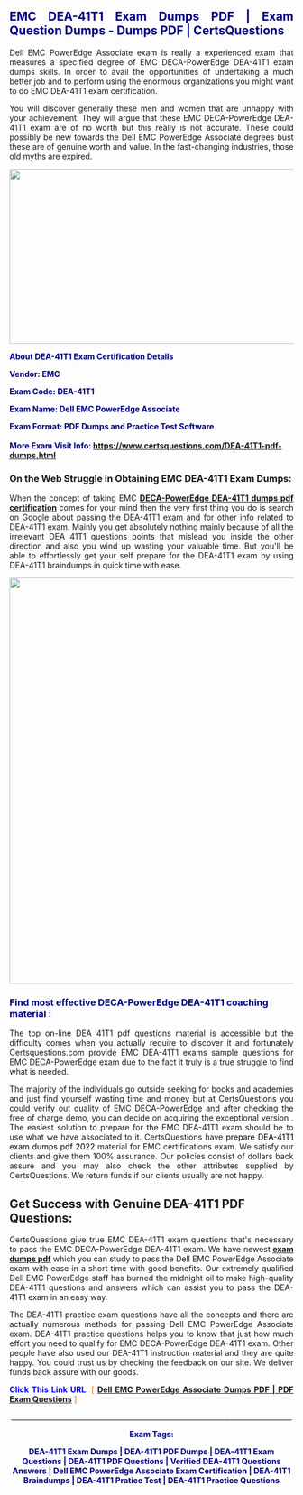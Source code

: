 <h2 style="text-align: justify;"><span style="color: #000080;">EMC DEA-41T1 Exam Dumps PDF | Exam Question Dumps - Dumps PDF | CertsQuestions</span></h2>
<p style="text-align: justify;">Dell EMC PowerEdge Associate exam is really a experienced exam that measures a specified degree of EMC DECA-PowerEdge DEA-41T1 exam dumps skills. In order to avail the opportunities of undertaking a much better job and to perform using the enormous organizations you might want to do EMC DEA-41T1 exam certification.</p>
<p style="text-align: justify;">You will discover generally these men and women that are unhappy with your achievement. They will argue that these EMC DECA-PowerEdge DEA-41T1 exam are of no worth but this really is not accurate. These could possibly be new towards the Dell EMC PowerEdge Associate degrees bust these are of genuine worth and value. In the fast-changing industries, those old myths are expired.</p>
<p><img style="display: block; margin-left: auto; margin-right: auto;" src="https://i.imgur.com/eaP4ae9.png" width="840" height="310" /></p>
<p><span style="color: #000080;"><strong>About DEA-41T1 Exam Certification Details</strong></span></p>
<p><span style="color: #000080;"><strong>Vendor: EMC<br /></strong></span></p>
<p><span style="color: #000080;"><strong>Exam Code: DEA-41T1</strong></span></p>
<p><span style="color: #000080;"><strong>Exam Name: Dell EMC PowerEdge Associate</strong></span></p>
<p><span style="color: #000080;"><strong>Exam Format: PDF Dumps and Practice Test Software<br /><br />More Exam Visit Info: <span style="color: #ff6600;"><a href="https://www.certsquestions.com/DEA-41T1-pdf-dumps.html">https://www.certsquestions.com/DEA-41T1-pdf-dumps.html</a></span></strong></span></p>
<h3>On the Web Struggle in Obtaining EMC DEA-41T1 Exam Dumps:</h3>
<p style="text-align: justify;">When the concept of taking EMC <a href="https://www.certsquestions.com/DEA-41T1-pdf-dumps.html"><strong>DECA-PowerEdge DEA-41T1 dumps pdf certification</strong></a> comes for your mind then the very first thing you do is search on Google about passing the DEA-41T1 exam and for other info related to DEA-41T1 exam. Mainly you get absolutely nothing mainly because of all the irrelevant DEA 41T1 questions points that mislead you inside the other direction and also you wind up wasting your valuable time. But you'll be able to effortlessly get your self prepare for the DEA-41T1 exam by using DEA-41T1 braindumps in quick time with ease.</p>
<p><a href="https://www.certsquestions.com/DEA-41T1-pdf-dumps.html"><img style="display: block; margin-left: auto; margin-right: auto;" src="https://i.imgur.com/pxhoKQ2.png" width="720" /></a></p>
<h3><span style="color: #000080;">Find most effective DECA-PowerEdge DEA-41T1 coaching material :</span></h3>
<p style="text-align: justify;">The top on-line DEA 41T1 pdf questions material is accessible but the difficulty comes when you actually require to discover it and fortunately Certsquestions.com provide EMC DEA-41T1 exams sample questions for EMC DECA-PowerEdge exam due to the fact it truly is a true struggle to find what is needed.</p>
<p style="text-align: justify;">The majority of the individuals go outside seeking for books and academies and just find yourself wasting time and money but at CertsQuestions you could verify out quality of EMC DECA-PowerEdge and after checking the free of charge demo, you can decide on acquiring the exceptional version . The easiest solution to prepare for the EMC DEA-41T1 exam should be to use what we have associated to it. CertsQuestions have <span style="color: #000000;">prepare DEA-41T1 exam dumps pdf 2022</span> material for EMC certifications exam. We satisfy our clients and give them 100% assurance. Our policies consist of dollars back assure and you may also check the other attributes supplied by CertsQuestions. We return funds if our clients usually are not happy.</p>
<h2>Get Success with Genuine DEA-41T1 PDF Questions:</h2>
<p style="text-align: justify;">CertsQuestions give true EMC DEA-41T1 exam questions that's necessary to pass the EMC DECA-PowerEdge DEA-41T1 exam. We have newest<strong>&nbsp;<a href="https://www.certsquestions.com/">exam dumps pdf</a></strong>&nbsp;which you can study to pass the Dell EMC PowerEdge Associate exam with ease in a short time with good benefits. Our extremely qualified Dell EMC PowerEdge staff has burned the midnight oil to make high-quality DEA-41T1 questions and answers which can assist you to pass the DEA-41T1 exam in an easy way.</p>
<p style="text-align: justify;">The DEA-41T1 practice exam questions have all the concepts and there are actually numerous methods for passing Dell EMC PowerEdge Associate exam. DEA-41T1 practice questions helps you to know that just how much effort you need to qualify for EMC DECA-PowerEdge DEA-41T1 exam. Other people have also used our DEA-41T1 instruction material and they are quite happy. You could trust us by checking the feedback on our site. We deliver funds back assure with our goods.</p>
<p style="text-align: justify;"><span style="color: #0000ff;"><strong>Click This Link URL</strong>:</span> <span style="color: #ff6600;">[ <strong><a href="https://www.certsquestions.com/dell-emc-poweredge-certification.html">Dell EMC PowerEdge Associate Dumps PDF | PDF Exam Questions</a></strong> ]</span></p>
<p style="text-align: center;">______________________________________________________________________________</p>
<p style="text-align: center;"><span style="color: #000080;"><strong>Exam Tags:</strong></span></p>
<p style="text-align: center;"><span style="color: #000080;"><strong>DEA-41T1 Exam Dumps | DEA-41T1 PDF Dumps | DEA-41T1 Exam Questions | DEA-41T1 PDF Questions | Verified DEA-41T1 Questions Answers | Dell EMC PowerEdge Associate Exam Certification | DEA-41T1 Braindumps | DEA-41T1 Pratice Test | DEA-41T1 Practice Questions</strong></span></p>
